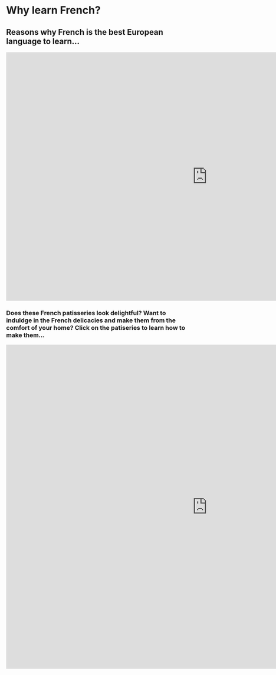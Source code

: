 <h1>Why learn French?</h1>
<h2>Reasons why French is the best European language to learn...</h2>

<iframe src="https://h5p.org/h5p/embed/379324" width="1090" height="674" frameborder="0" allowfullscreen="allowfullscreen"></iframe><script src="https://h5p.org/sites/all/modules/h5p/library/js/h5p-resizer.js" charset="UTF-8"></script>

<h3>Does these French patisseries look delightful? Want to induldge in the French delicacies and make them from the comfort of your home? Click on the patiseries to learn how to make them...</h3>

<iframe src="https://h5p.org/h5p/embed/383066" width="1090" height="879" frameborder="0" allowfullscreen="allowfullscreen"></iframe><script src="https://h5p.org/sites/all/modules/h5p/library/js/h5p-resizer.js" charset="UTF-8"></script>
